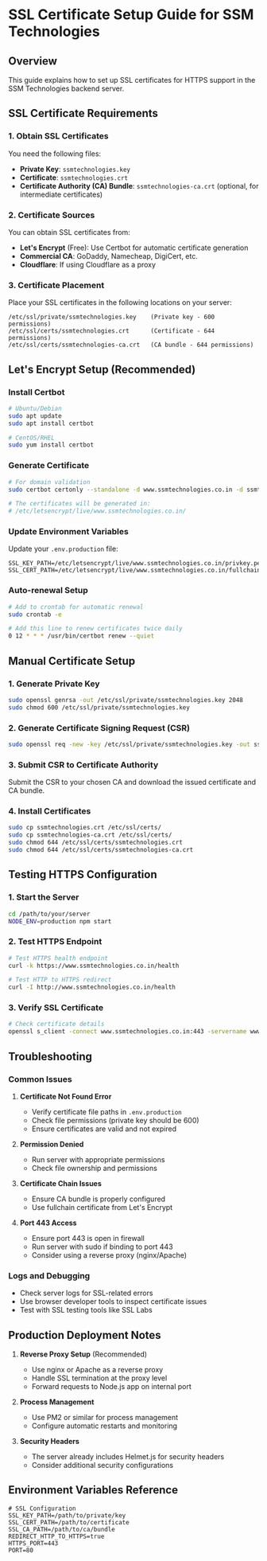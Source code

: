 # SSL Certificate Setup Guide for SSM Technologies

## Overview
This guide explains how to set up SSL certificates for HTTPS support in the SSM Technologies backend server.

## SSL Certificate Requirements

### 1. Obtain SSL Certificates
You need the following files:
- **Private Key**: `ssmtechnologies.key`
- **Certificate**: `ssmtechnologies.crt`
- **Certificate Authority (CA) Bundle**: `ssmtechnologies-ca.crt` (optional, for intermediate certificates)

### 2. Certificate Sources
You can obtain SSL certificates from:
- **Let's Encrypt** (Free): Use Certbot for automatic certificate generation
- **Commercial CA**: GoDaddy, Namecheap, DigiCert, etc.
- **Cloudflare**: If using Cloudflare as a proxy

### 3. Certificate Placement
Place your SSL certificates in the following locations on your server:
```
/etc/ssl/private/ssmtechnologies.key    (Private key - 600 permissions)
/etc/ssl/certs/ssmtechnologies.crt      (Certificate - 644 permissions)
/etc/ssl/certs/ssmtechnologies-ca.crt   (CA bundle - 644 permissions)
```

## Let's Encrypt Setup (Recommended)

### Install Certbot
```bash
# Ubuntu/Debian
sudo apt update
sudo apt install certbot

# CentOS/RHEL
sudo yum install certbot
```

### Generate Certificate
```bash
# For domain validation
sudo certbot certonly --standalone -d www.ssmtechnologies.co.in -d ssmtechnologies.co.in

# The certificates will be generated in:
# /etc/letsencrypt/live/www.ssmtechnologies.co.in/
```

### Update Environment Variables
Update your `.env.production` file:
```env
SSL_KEY_PATH=/etc/letsencrypt/live/www.ssmtechnologies.co.in/privkey.pem
SSL_CERT_PATH=/etc/letsencrypt/live/www.ssmtechnologies.co.in/fullchain.pem
```

### Auto-renewal Setup
```bash
# Add to crontab for automatic renewal
sudo crontab -e

# Add this line to renew certificates twice daily
0 12 * * * /usr/bin/certbot renew --quiet
```

## Manual Certificate Setup

### 1. Generate Private Key
```bash
sudo openssl genrsa -out /etc/ssl/private/ssmtechnologies.key 2048
sudo chmod 600 /etc/ssl/private/ssmtechnologies.key
```

### 2. Generate Certificate Signing Request (CSR)
```bash
sudo openssl req -new -key /etc/ssl/private/ssmtechnologies.key -out ssmtechnologies.csr
```

### 3. Submit CSR to Certificate Authority
Submit the CSR to your chosen CA and download the issued certificate and CA bundle.

### 4. Install Certificates
```bash
sudo cp ssmtechnologies.crt /etc/ssl/certs/
sudo cp ssmtechnologies-ca.crt /etc/ssl/certs/
sudo chmod 644 /etc/ssl/certs/ssmtechnologies.crt
sudo chmod 644 /etc/ssl/certs/ssmtechnologies-ca.crt
```

## Testing HTTPS Configuration

### 1. Start the Server
```bash
cd /path/to/your/server
NODE_ENV=production npm start
```

### 2. Test HTTPS Endpoint
```bash
# Test HTTPS health endpoint
curl -k https://www.ssmtechnologies.co.in/health

# Test HTTP to HTTPS redirect
curl -I http://www.ssmtechnologies.co.in/health
```

### 3. Verify SSL Certificate
```bash
# Check certificate details
openssl s_client -connect www.ssmtechnologies.co.in:443 -servername www.ssmtechnologies.co.in
```

## Troubleshooting

### Common Issues

1. **Certificate Not Found Error**
   - Verify certificate file paths in `.env.production`
   - Check file permissions (private key should be 600)
   - Ensure certificates are valid and not expired

2. **Permission Denied**
   - Run server with appropriate permissions
   - Check file ownership and permissions

3. **Certificate Chain Issues**
   - Ensure CA bundle is properly configured
   - Use fullchain certificate from Let's Encrypt

4. **Port 443 Access**
   - Ensure port 443 is open in firewall
   - Run server with sudo if binding to port 443
   - Consider using a reverse proxy (nginx/Apache)

### Logs and Debugging
- Check server logs for SSL-related errors
- Use browser developer tools to inspect certificate issues
- Test with SSL testing tools like SSL Labs

## Production Deployment Notes

1. **Reverse Proxy Setup** (Recommended)
   - Use nginx or Apache as a reverse proxy
   - Handle SSL termination at the proxy level
   - Forward requests to Node.js app on internal port

2. **Process Management**
   - Use PM2 or similar for process management
   - Configure automatic restarts and monitoring

3. **Security Headers**
   - The server already includes Helmet.js for security headers
   - Consider additional security configurations

## Environment Variables Reference

```env
# SSL Configuration
SSL_KEY_PATH=/path/to/private/key
SSL_CERT_PATH=/path/to/certificate
SSL_CA_PATH=/path/to/ca/bundle
REDIRECT_HTTP_TO_HTTPS=true
HTTPS_PORT=443
PORT=80
```